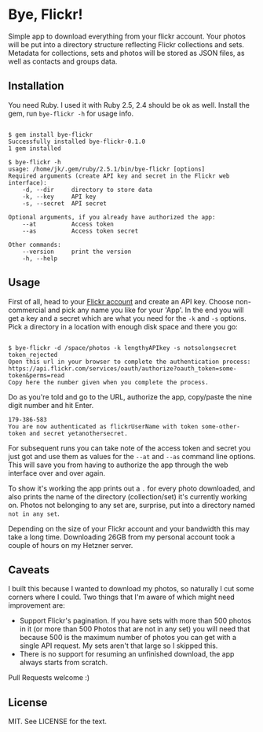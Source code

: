Bye, Flickr!
============

Simple app to download everything from your flickr account. Your photos will be
put into a directory structure reflecting Flickr collections and sets. Metadata
for collections, sets and photos will be stored as JSON files, as well as
contacts and groups data.

Installation
------------

You need Ruby. I used it with Ruby 2.5, 2.4 should be ok as well. Install the
gem, run `bye-flickr -h` for usage info.

~~~~

$ gem install bye-flickr
Successfully installed bye-flickr-0.1.0
1 gem installed

$ bye-flickr -h
usage: /home/jk/.gem/ruby/2.5.1/bin/bye-flickr [options]
Required arguments (create API key and secret in the Flickr web interface):
    -d, --dir     directory to store data
    -k, --key     API key
    -s, --secret  API secret

Optional arguments, if you already have authorized the app:
    --at          Access token
    --as          Access token secret

Other commands:
    --version     print the version
    -h, --help

~~~~

Usage
-----

First of all, head to your [Flickr
account](https://www.flickr.com/services/apps/create/apply/) and create an API
key. Choose non-commercial and pick any name you like for your 'App'. In the
end you will get a key and a secret which are what you need for the `-k` and
`-s` options. Pick a directory in a location with enough disk space and there you go:

~~~~

$ bye-flickr -d /space/photos -k lengthyAPIkey -s notsolongsecret
token_rejected
Open this url in your browser to complete the authentication process:
https://api.flickr.com/services/oauth/authorize?oauth_token=some-token&perms=read
Copy here the number given when you complete the process.

~~~~

Do as you're told and go to the URL, authorize the app, copy/paste the nine
digit number and hit Enter.

~~~~
179-386-583
You are now authenticated as flickrUserName with token some-other-token and secret yetanothersecret.
~~~~

For subsequent runs you can take note of the access token and secret you just
got and use them as values for the `--at` and `--as` command line options. This
will save you from having to authorize the app through the web interface over
and over again.

To show it's working the app prints out a `.` for every photo downloaded, and
also prints the name of the directory (collection/set) it's currently working
on. Photos not belonging to any set are, surprise, put into a directory named
`not in any set`.

Depending on the size of your Flickr account and your bandwidth this may take a
long time. Downloading 26GB from my personal account took a couple of hours on
my Hetzner server.


Caveats
-------

I built this because I wanted to download my photos, so naturally I cut some
corners where I could. Two things that I'm aware of which might need improvement are:

- Support Flickr's pagination. If you have sets with more than 500 photos in it
  (or more than 500 Photos that are not in any set) you will need that because
  500 is the maximum number of photos you can get with a single API request. My
  sets aren't that large so I skipped this.
- There is no support for resuming an unfinished download, the app always
  starts from scratch.

Pull Requests welcome :)


License
-------

MIT. See LICENSE for the text.


